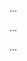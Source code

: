 <!--

Hi, thanks for contributing!

Please make sure you read our CONTRIBUTING guide.

Also, add tests and the respective documentation changes as well.

-->


<!-- If applied, this commit will... -->

...

<!-- Why is this change being made? -->

...

<!-- # Provide links to any relevant tickets, URLs or other resources -->

...
